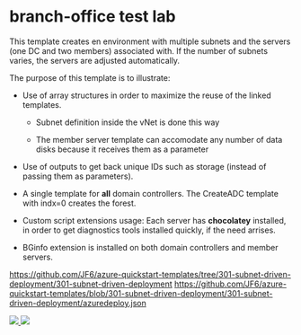 ﻿# branch-office test lab

This template creates en environment with multiple subnets and the servers (one DC and two members) associated with. If the number of subnets varies, the servers are adjusted automatically.
 

The purpose of this template is to illustrate:

* Use of array structures in order to maximize the reuse of the linked templates. 

  * Subnet definition inside the vNet is done this way

  * The member server template can accomodate any number of data disks because it receives them as a parameter 

* Use of outputs to get back unique IDs such as storage (instead of passing them as parameters).

* A single template for **all** domain controllers. The CreateADC template with indx=0 creates the forest.

* Custom script extensions usage: Each server has **chocolatey** installed, in order to get diagnostics tools installed quickly, if the need arrises.

* BGinfo extension is installed on both domain controllers and member servers.

https://github.com/JF6/azure-quickstart-templates/tree/301-subnet-driven-deployment/301-subnet-driven-deployment
https://github.com/JF6/azure-quickstart-templates/blob/301-subnet-driven-deployment/301-subnet-driven-deployment/azuredeploy.json

<a href="https://portal.azure.com/#create/Microsoft.Template/uri/https%3A%2F%2Fgithub.com%2FJF6%2Fazure-quickstart-templates%2F301-subnet-driven-deployment%2F301-subnet-driven-deployment%2Fazuredeploy.json" target="_blank">
    <img src="http://azuredeploy.net/deploybutton.png"/>
</a>
<a href="http://armviz.io/#/?load=https%3A%2F%2Fgithub.com%2FJF6%2Fazure-quickstart-templates%2Fmaster%2F301-subnet-driven-deployment%2Fazuredeploy.json" target="_blank">
    <img src="http://armviz.io/visualizebutton.png"/>
</a>
